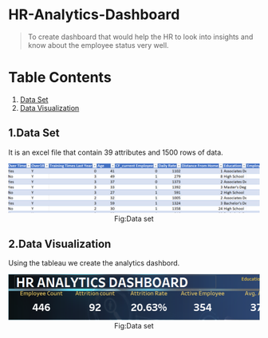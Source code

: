 # HR-Analytics-Dashboard
>To create dashboard that would help the HR to look into insights and know about the employee status very well.

# Table Contents
1. [Data Set](#Data-set)
2. [Data Visualization](#Data-Visualization)

## 1.Data Set
It is an excel file that contain 39 attributes and 1500 rows of data.

<p align="center">
  <img src="https://github.com/Ignatius306/HR-Analytics-Dashboard/blob/main/Images/excel.png" width="900"><br>Fig:Data set
</p>

## 2.Data Visualization
Using the tableau we create the analytics dashbord.

<p align="center">
  <img src="https://github.com/Ignatius306/HR-Analytics-Dashboard/blob/main/Images/tab.png" width="900"><br>Fig:Data set
</p>
